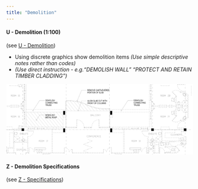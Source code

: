 ```yaml
---
title: "Demolition"
---
```

#### U - Demolition (1:100)
(see [U - Demolition](notes/1_Documentation%20Codex/1b_Alphabet/U%20-%20Demolition.md))
- Using discrete graphics show demolition items _(Use simple descriptive notes rather than codes)_
- _(Use direct instruction - e.g.“DEMOLISH WALL” “PROTECT AND RETAIN TIMBER CLADDING”)_

![01-image 1 1](notes/1_Documentation%20Codex/1c_Building%20Components/assets/01-image%201%201.svg)


#### Z - Demolition Specifications
(see [Z - Specifications](notes/1_Documentation%20Codex/1b_Alphabet/Z%20-%20Specifications.md))